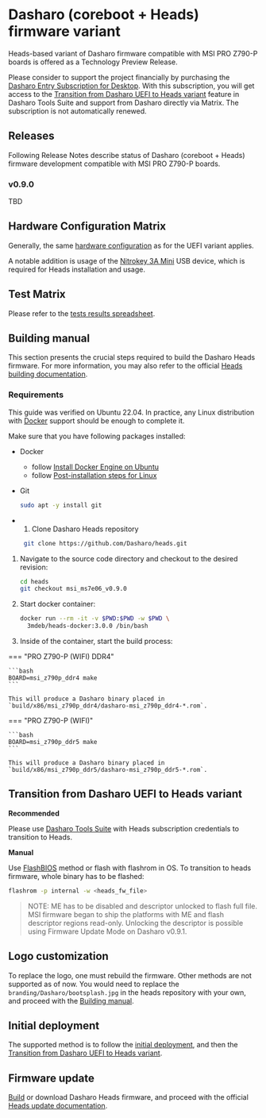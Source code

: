 # Dasharo (coreboot + Heads) firmware variant

Heads-based variant of Dasharo firmware compatible with MSI PRO Z790-P boards
is offered as a Technology Preview Release.

Please consider to support the project financially by purchasing the
[Dasharo Entry Subscription for Desktop](https://shop.3mdeb.com/product-category/dasharo-entry-subscription/).
With this subscription, you will get access to the
[Transition from Dasharo UEFI to Heads variant](#transition-from-dasharo-uefi-to-heads-variant)
feature in Dasharo Tools Suite and support from Dasharo directly via Matrix.
The subscription is not automatically renewed.

## Releases

Following Release Notes describe status of Dasharo (coreboot + Heads) firmware
development compatible with MSI PRO Z790-P boards.

### v0.9.0

TBD

## Hardware Configuration Matrix

Generally, the same [hardware configuration](hardware-matrix.md) as for the
UEFI variant applies.

A notable addition is usage of the
[Nitrokey 3A Mini](https://shop.nitrokey.com/shop/nk3am-nitrokey-3a-mini-149)
USB device, which is required for Heads installation and usage.

## Test Matrix

Please refer to the [tests results spreadsheet](TBD).

## Building manual

This section presents the crucial steps required to build the Dasharo Heads
firmware. For more information, you may also refer to the official
[Heads building documentation](https://osresearch.net/general-building/).

### Requirements

This guide was verified on Ubuntu 22.04. In practice, any Linux distribution
with [Docker](https://www.docker.com/) support should be enough to complete it.

Make sure that you have following packages installed:

* Docker
    - follow [Install Docker Engine on Ubuntu](https://docs.docker.com/engine/install/ubuntu/)
    - follow [Post-installation steps for Linux](https://docs.docker.com/engine/install/linux-postinstall/)
* Git

    ```bash
    sudo apt -y install git
    ```

* 1. Clone Dasharo Heads repository

   ```bash
    git clone https://github.com/Dasharo/heads.git
   ```

1. Navigate to the source code directory and checkout to the desired revision:

    ```bash
    cd heads
    git checkout msi_ms7e06_v0.9.0
    ```

1. Start docker container:

    ```bash
    docker run --rm -it -v $PWD:$PWD -w $PWD \
      3mdeb/heads-docker:3.0.0 /bin/bash
    ```

1. Inside of the container, start the build process:

=== "PRO Z790-P (WIFI) DDR4"

    ```bash
    BOARD=msi_z790p_ddr4 make
    ```

    This will produce a Dasharo binary placed in
    `build/x86/msi_z790p_ddr4/dasharo-msi_z790p_ddr4-*.rom`.

=== "PRO Z790-P (WIFI)"

    ```bash
    BOARD=msi_z790p_ddr5 make
    ```

    This will produce a Dasharo binary placed in
    `build/x86/msi_z790p_ddr5/dasharo-msi_z790p_ddr5-*.rom`.

## Transition from Dasharo UEFI to Heads variant

**Recommended**

Please use [Dasharo Tools Suite](../../dasharo-tools-suite/overview.md) with
Heads subscription credentials to transition to Heads.

**Manual**

Use [FlashBIOS](../../unified/msi/recovery.md#using-msi-flashbios-button)
method or flash with flashrom in OS. To transition to heads firmware, whole
binary has to be flashed:

```bash
flashrom -p internal -w <heads_fw_file>
```

> NOTE: ME has to be disabled and descriptor unlocked to flash full file. MSI
> firmware began to ship the platforms with ME and flash descriptor regions
> read-only. Unlocking the descriptor is possible using Firmware Update Mode
> on Dasharo v0.9.1.

## Logo customization

To replace the logo, one must rebuild the firmware. Other methods are not
supported as of now. You would need to replace the
`branding/Dasharo/bootsplash.jpg` in the heads repository with your own, and
proceed with the [Building manual](#building-manual).

## Initial deployment

The supported method is to follow the
[initial deployment](/unified/msi/initial-deployment.md), and then the
[Transition from Dasharo UEFI to Heads variant](#transition-from-dasharo-uefi-to-heads-variant).

## Firmware update

[Build](#building-manual) or download Dasharo Heads firmware, and proceed with
the official [Heads update documentation](https://osresearch.net/Updating).
